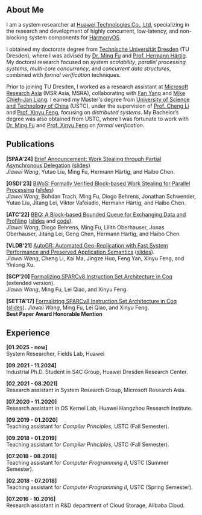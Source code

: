 ## About Me

I am a system researcher at [Huawei Technologies Co., Ltd](https://www.huawei.com/en/), specializing in the research and development of highly concurrent, low-latency, and non-blocking system components for [HarmonyOS](https://en.wikipedia.org/wiki/HarmonyOS).

I obtained my doctorate degree from [Technische Universität Dresden](https://tu-dresden.de/?set_language=en) (TU Dresden), where I was advised by [Dr. Ming Fu](https://brightfu.github.io) and [Prof. Hermann Härtig](http://os.inf.tu-dresden.de/~haertig/). My doctoral research focused on *system scalability*, *parallel processing systems*, *multi-core concurrency*, and *concurrent data structures*, combined with *formal verification* techniques. 

Prior to joining TU Dresden, I worked as a research assistant at [Microsoft Research Asia](https://www.microsoft.com/en-us/research/lab/microsoft-research-asia/) (MSR Asia, MSRA), collaborating with [Fan Yang](https://www.microsoft.com/en-us/research/people/fanyang/) and [Mike Chieh-Jan Liang](https://www.microsoft.com/en-us/research/people/cmliang/). I earned my Master's degree from [University of Science and Technology of China](http://en.ustc.edu.cn) (USTC), under the supervision of [Prof. Cheng Li](http://staff.ustc.edu.cn/~chengli7) and [Prof. Xinyu Feng](https://cs.nju.edu.cn/xyfeng/), focusing on *distributed systems*. My Bachelor’s degree was also obtained from USTC, where I was fortunate to work with [Dr. Ming Fu](https://brightfu.github.io) and [Prof. Xinyu Feng](https://cs.nju.edu.cn/xyfeng/) on *formal verification*.

## Publications

**[SPAA'24]** [Brief Announcement: Work Stealing through Partial Asynchronous Delegation](papers/SPAA2024.pdf) ([slides](papers/SPAA2024-slides.pdf))  
*Jiawei Wang*, Yutao Liu, Ming Fu, Hermann Härtig, and Haibo Chen.

**[OSDI'23]** [BWoS: Formally Verified Block-based Work Stealing for Parallel Processing](papers/OSDI2023.pdf) ([slides](https://www.usenix.org/system/files/osdi23_slides_wang_jiawei.pdf))  
*Jiawei Wang*, Bohdan Trach, Ming Fu, Diogo Behrens, Jonathan Schwender, Yutao Liu, Jitang Lei, Viktor Vafeiadis, Hermann Härtig, and Haibo Chen.

**[ATC'22]** [BBQ: A Block-based Bounded Queue for Exchanging Data and Profiling](papers/ATC2022.pdf) ([slides](papers/ATC2022-slides.pdf) and [code](https://github.com/wangjwchn/BBQ)).  
*Jiawei Wang*, Diogo Behrens, Ming Fu, Lilith Oberhauser, Jonas Oberhauser, Jitang Lei, Geng Chen, Hermann Härtig, and Haibo Chen.

**[VLDB'21]** [AutoGR: Automated Geo-Replication with Fast System Performance and Preserved Application Semantics](papers/VLDB2021.pdf) ([slides](papers/VLDB2021-slides.pdf)).  
*Jiawei Wang*, Cheng Li, Kai Ma, Jingze Huo, Feng Yan, Xinyu Feng, and Yinlong Xu.

**[SCP'20]** [Formalizing SPARCv8 Instruction Set Architecture in Coq](papers/SCP2020.pdf) (extended version).  
*Jiawei Wang*, Ming Fu, Lei Qiao, and Xinyu Feng.

**[SETTA'17]** [Formalizing SPARCv8 Instruction Set Architecture in Coq](papers/SETTA2017.pdf) ([slides](papers/SETTA2017-slides.pdf)).
*Jiawei Wang*, Ming Fu, Lei Qiao, and Xinyu Feng.  
**Best Paper Award Honorable Mention**

## Experience

**[01.2025 - now]**  
System Researcher, Fields Lab, Huawei

**[09.2021 - 11.2024]**  
Industrial Ph.D. Student in S4C Group, Huawei Dresden Research Center.

**[02.2021 - 08.2021]**  
Research assistant in System Research Group, Microsoft Research Asia.

**[07.2020 - 11.2020]**  
Research assistant in OS Kernel Lab, Huawei Hangzhou Research Institute.

**[09.2019 - 01.2020]**  
Teaching assistant for *Compiler Principles*, USTC (Fall Semester).

**[09.2018 - 01.2019]**  
Teaching assistant for *Compiler Principles*, USTC (Fall Semester).

**[07.2018 - 08.2018]**  
Teaching assistant for *Computer Programming II*,  USTC (Summer Semester).

**[02.2018 - 07.2018]**  
Teaching assistant for *Computer Programming II*,  USTC (Spring Semester).

**[07.2016 - 10.2016]**  
Research assistant in R&D department of Cloud Storage, Alibaba Cloud.

